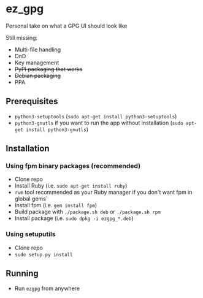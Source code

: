 # ez_gpg
Personal take on what a GPG UI should look like

Still missing:
- Multi-file handling
- DnD
- Key management
- <del>PyPI packaging that works</del>
- <del>Debian packaging</del>
- PPA

## Prerequisites

- `python3-setuptools` (`sudo apt-get install python3-setuptools`)
- `python3-gnutls` if you want to run the app without installation (`sudo apt-get install python3-gnutls`)

## Installation

### Using fpm binary packages (recommended)

- Clone repo
- Install Ruby (i.e. `sudo apt-get install ruby`)
 - `rvm` tool recommended as your Ruby manager if you don't want fpm in global gems`
- Install fpm (i.e. `gem install fpm`)
- Build package with `./package.sh deb` or `./package.sh rpm`
- Install package (i.e. `sudo dpkg -i ezgpg_*.deb`)

### Using setuputils

- Clone repo
- `sudo setup.py install`

## Running

- Run `ezgpg` from anywhere
